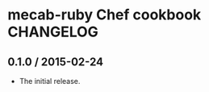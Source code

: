 mecab-ruby Chef cookbook CHANGELOG
========================

0.1.0 / 2015-02-24
-----
- The initial release.
